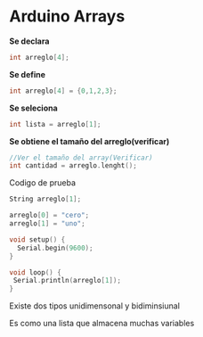 # Arduino Arrays

**Se declara**

```c++
int arreglo[4];
```

**Se define**
```c++
int arreglo[4] = {0,1,2,3};
```

**Se seleciona**
```c++
int lista = arreglo[1];
```

**Se obtiene el tamaño del arreglo(verificar)**
```c++
//Ver el tamaño del array(Verificar)
int cantidad = arreglo.lenght();
```

Codigo de prueba
```c++
String arreglo[1];

arreglo[0] = "cero";
arreglo[1] = "uno";

void setup() {
  Serial.begin(9600);
}

void loop() {
 Serial.println(arreglo[1]);
}

```


Existe dos tipos unidimensonal y bidiminsiunal 

Es como una lista que almacena muchas variables
